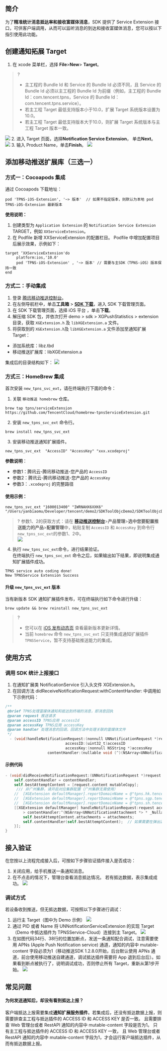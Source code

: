 ## 简介
为了**精准统计消息抵达率和接收富媒体消息**，SDK 提供了 Service Extension 接口，可供客户端调用，从而可以监听消息的到达和接收富媒体消息，您可以按以下指引使用此功能。
 
## 创建通知拓展 Target
1. 在 xcode 菜单栏，选择 **File**>**New**> **Target**。
>?
> - 主工程的 Bundle Id 和 Service 的 Bundle Id 必须不同，且 Service 的 Bundle Id 必须以主工程的 Bundle Id 为前缀（例如，主工程的 Bundle Id：com.tencent.tpns，Service 的 Bundle Id：com.tencent.tpns.service）。
> - 若主工程 Target 最低支持版本小于10.0，扩展 Target 系统版本设置为10.0。
> - 若主工程 Target 最低支持版本大于10.0，则扩展 Target 系统版本与主工程 Target 版本一致。
> 
![](https://main.qcloudimg.com/raw/d742074e3e3814cd449d2b0871a66b4c.png)
2. 进入 Target 页面，选择**Notification Service Extension**， 单击**Next**。  
![](https://main.qcloudimg.com/raw/329e2575a43a5bb168bb958df16b6110.jpg)
3. 输入 Product Name，单击**Finish**。
![](https://main.qcloudimg.com/raw/3cb4636238cf51b60afb9f5d05874077.png)

## 添加移动推送扩展库（三选一）
### 方式一：Cocoapods 集成
通过 Cocoapods 下载地址：
``` 
pod 'TPNS-iOS-Extension', '~> 版本'  // 如果不指定版本，则默认为本地 pod TPNS-iOS-Extension 最新版本
```
**使用说明：**
1. 创建类型为 `Application Extension` 的 `Notification Service Extension` TARGET，例如 `XXServiceExtension`。
2. 在 Podfile 新增 XXServiceExtension 的配置栏目。
Podfile 中增加配置项目后展示效果，示例如下：
```
target ‘XXServiceExtension'do
     platform:ios,'10.0'
     pod 'TPNS-iOS-Extension' , '~> 版本' // 需要与主SDK（TPNS-iOS）版本保持一致
end
```

### 方式二：手动集成

1. 登录 [腾讯移动推送控制台](https://console.cloud.tencent.com/tpns)。
2. 在左侧导航栏中，单击**工具箱** > **[SDK 下载](https://console.cloud.tencent.com/tpns/sdkdownload)**，进入 SDK 下载管理页面。
3. 在 SDK 下载管理页面，选择 iOS 平台 ，单击**下载**。
4. 解压缩 SDK 包，并依次打开 demo > sdk > XGPushStatistics > extension 目录，获取 `XGExtension.h` 及 `libXGExtension.a` 文件。
5. 将获取到的 `XGExtension.h`及 `libXGExtension.a` 文件添加至通知扩展 Target：
 - 添加系统库：libz.tbd
 - 移动推送扩展库：libXGExtension.a

集成后的目录结构如下：
![](https://main.qcloudimg.com/raw/d99cf618af6de1431a397fe6063b8bed.png)

### 方式三：HomeBrew 集成

首次安装 `new_tpns_svc_ext`，请在终端执行下面的命令：
1. 关联 `移动推送 homebrew` 仓库。  
```plaintext
brew tap tpns/serviceExtension https://github.com/TencentCloud/homebrew-tpnsServiceExtension.git
```
2. 安装 `new_tpns_svc_ext` 命令行。  
```plaintext
brew install new_tpns_svc_ext
```
3. 安装移动推送通知扩展插件。  
```plaintext
new_tpns_svc_ext  "AccessID" "AccessKey" "xxx.xcodeproj"
```

**参数说明**：  
- 参数1：腾讯云-腾讯移动推送-您产品的 `AccessID`  
- 参数2：腾讯云-腾讯移动推送-您产品的 `AccessKey`  
- 参数3：`.xcodeproj` 的完整路径  

#### 使用示例：
```
new_tpns_svc_ext "1600013400" "IWRNAHX6XXK6" "/Users/yanbiaomu/Developer/tencent/demo2/SDKToolObjcDemo2/SDKToolObjcDemo2.xcodeproj"
```
>? 参数1、2的获取方式：请在 **[移动推送控制台](https://console.cloud.tencent.com/tpns)**>**产品管理**>**选中您要配置推送能力的产品**>**配置管理**中，粘贴复制 `AccessID` 和 `AccessKey` 到命令行`new_tpns_svc_ext`的参数1、2中。  
>  ![](https://main.qcloudimg.com/raw/1402507768d60ac98f26ada741d4538e.png)
> 
4. 执行 `new_tpns_svc_ext`命令，进行结果验证。    
在终端执行 `new_tpns_svc_ext` 命令之后，如果输出如下结果，即说明集成通知扩展插件成功。  
```plaintext
TPNS service auto coding done!
New TPNSService Extension Success
```  

#### 升级 `new_tpns_svc_ext` 版本

当有新版本 SDK 通知扩展插件发布，可在终端执行如下命令进行升级：
``` plaintext
brew update && brew reinstall new_tpns_svc_ext
```
>?
> - 您可以在 [iOS 发布动态页](https://cloud.tencent.com/document/product/548/44521) 查看最新版本更新详情。
> - 当前 `homebrew` 命令 `new_tpns_svc_ext` 只支持集成通知扩展插件 `TPNSService`，暂不支持基础推送能力的集成。
>

## 使用方式
### 调用 SDK 统计上报接口

1. 在通知扩展类 NotificationService 引入头文件 XGExtension.h。
2. 在回调方法 didReceiveNotificationRequest:withContentHandler: 中调用如下示例代码：
```objective-c
/**
 @brief TPNS处理富媒体通知和抵达到终端的消息，即消息回执
 @param request 推送请求
 @param accessID TPNS应用 accessId
 @param accessKey TPNS应用 accessKey
 @param handler 处理消息的回调，回调方法中处理关联的富媒体文件
 */
  - (void)handleNotificationRequest:(nonnull UNNotificationRequest *)request
                           accessID:(uint32_t)accessID
                           accessKey:(nonnull NSString *)accessKey
                   contentHandler:(nullable void (^)(NSArray<UNNotificationAttachment *> *_Nullable attachments, NSError *_Nullable error))handler；
```

#### 示例代码

```Objective-C
- (void)didReceiveNotificationRequest:(UNNotificationRequest *)request withContentHandler:(void (^)(UNNotificationContent *_Nonnull))contentHandler {
    self.contentHandler = contentHandler;
    self.bestAttemptContent = [request.content mutableCopy];
	 /// 非广州集群，请开启对应集群配置（广州集群无需使用）
    //  [XGExtension defaultManager].reportDomainName = @"tpns.hk.tencent.com"; /// 中国香港集群
    //  [XGExtension defaultManager].reportDomainName = @"tpns.sgp.tencent.com";  /// 新加坡集群
    //  [XGExtension defaultManager].reportDomainName = @"tpns.sh.tencent.com";  /// 上海集群
    [[XGExtension defaultManager] handleNotificationRequest:request accessID:<your accessID> accessKey:<your accessKey
		> contentHandler:^(NSArray<UNNotificationAttachment *> * _Nullable attachments, NSError * _Nullable error) {
        self.bestAttemptContent.attachments = attachments;
        self.contentHandler(self.bestAttemptContent);  // 如果需要在弹出通知前增加业务逻辑，请在contentHandler调用之前处理。
    }];
}
```

## 接入验证

在您按以上流程完成接入后，可按如下步骤验证插件接入是否成功：
1. 关闭应用，给手机推送一条通知消息。
2. 在不点击的情况下，管理台查看消息抵达情况。
若有抵达数据，表示集成成功。
![](https://main.qcloudimg.com/raw/cd46e9a775297504ebdab7894edd478c.png)

### 调试方式
若设备收到推送，但无抵达数据，可按照以下步骤进行调试：
1. 运行主 Target（图中为 Demo 示例）
![](https://main.qcloudimg.com/raw/867bf5f26728d0e89bd2e0df40cc27f0.png)
2. 通过 PID 或者 Name 将 UNNotificationServiceExtension 的实现 Target（Demo 中抵达插件为 TPNSService-Cloud）连接到主 Target。
![](https://main.qcloudimg.com/raw/e5d7615ad9c6379be595299bc5a2b651.png)
3. 在如图代码34行、38行的位置加断点，发送一条通知配合调试，注意需要使用 APNs (Apple Push Notification service) 通道，通知的内容中 mutable-content 字段必须为1（移动推送SDK 1.2.8.0开始，后台默认使用 APNs 通道，前台使用移动推送自建通道，调试抵达插件需要将 App 退到后台后）。如果看到断点被执行了，说明调试成功，否则停止所有 Target，重新从第1步开始。
![](https://main.qcloudimg.com/raw/1667c3db7b2486ea45675cb2036da018.png)

## 常见问题

#### 为何发送通知后，却没有看到抵达上报？
客户端抵达上报需要集成**通知扩展服务插件**。若集成后，还没有抵达数据上报，则需要排查主工程与抵达插件的 ACCESS ID 和 ACCESS KEY 是否一致。 且需要排查 Web 管理台或者 RestAPI 通知的内容中 mutable-content 字段是否为1。
只有主工程与抵达插件的 ACCESS ID 和 ACCESS KEY 一致， 且 Web 管理台或者 RestAPI 通知的内容中 mutable-content 字段为1，才会运行客户端抵达插件，从而有抵达数据上报。
